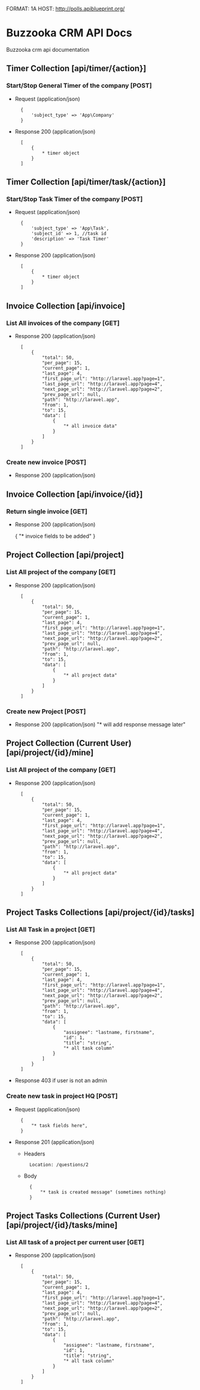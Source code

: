 FORMAT: 1A
HOST: http://polls.apiblueprint.org/

# Buzzooka CRM API Docs

Buzzooka crm api documentation

## Timer Collection [api/timer/{action}]

### Start/Stop General Timer of the company [POST]

+ Request (application/json)

        {
            'subject_type' => 'App\Company'
        }

+ Response 200 (application/json)

        [
            {
                * timer object
            }
        ]

## Timer Collection [api/timer/task/{action}]

### Start/Stop Task Timer of the company [POST]

+ Request (application/json)

        {
            'subject_type' => 'App\Task',
            'subject_id' => 1, //task id
            'description' => 'Task Timer'
        }

+ Response 200 (application/json)

        [
            {
                * timer object
            }
        ]

## Invoice Collection [api/invoice]

### List All invoices of the company [GET]

+ Response 200 (application/json)

        [
            {
                "total": 50,
                "per_page": 15,
                "current_page": 1,
                "last_page": 4,
                "first_page_url": "http://laravel.app?page=1",
                "last_page_url": "http://laravel.app?page=4",
                "next_page_url": "http://laravel.app?page=2",
                "prev_page_url": null,
                "path": "http://laravel.app",
                "from": 1,
                "to": 15,
                "data": [
                    {
                        "* all invoice data"
                    }
                ]
            }
        ]
        
### Create new invoice [POST]

+ Response 200 (application/json)

## Invoice Collection [api/invoice/{id}]

### Return single invoice [GET]

+ Response 200 (application/json)

    {
        "* invoice fields to be added"
    }
        

## Project Collection [api/project]

### List All project of the company [GET]

+ Response 200 (application/json)

        [
            {
                "total": 50,
                "per_page": 15,
                "current_page": 1,
                "last_page": 4,
                "first_page_url": "http://laravel.app?page=1",
                "last_page_url": "http://laravel.app?page=4",
                "next_page_url": "http://laravel.app?page=2",
                "prev_page_url": null,
                "path": "http://laravel.app",
                "from": 1,
                "to": 15,
                "data": [
                    {
                        "* all project data"
                    }
                ]
            }
        ]
        
### Create new Project [POST]

+ Response 200 (application/json)
        "* will add response message later"
        
## Project Collection (Current User) [api/project/{id}/mine]

### List All project of the company [GET]

+ Response 200 (application/json)

        [
            {
                "total": 50,
                "per_page": 15,
                "current_page": 1,
                "last_page": 4,
                "first_page_url": "http://laravel.app?page=1",
                "last_page_url": "http://laravel.app?page=4",
                "next_page_url": "http://laravel.app?page=2",
                "prev_page_url": null,
                "path": "http://laravel.app",
                "from": 1,
                "to": 15,
                "data": [
                    {
                        "* all project data"
                    }
                ]
            }
        ]
        
## Project Tasks Collections [api/project/{id}/tasks]

### List All Task in a project [GET]

+ Response 200 (application/json)

        [
            {
                "total": 50,
                "per_page": 15,
                "current_page": 1,
                "last_page": 4,
                "first_page_url": "http://laravel.app?page=1",
                "last_page_url": "http://laravel.app?page=4",
                "next_page_url": "http://laravel.app?page=2",
                "prev_page_url": null,
                "path": "http://laravel.app",
                "from": 1,
                "to": 15,
                "data": [
                    {
                        "assignee": "lastname, firstname",
                        "id": 1,
                        "title": "string",
                        "* all task column"
                    }
                ]
            }
        ]
        
+ Response 403
        if user is not an admin

### Create new task in project HQ [POST]

+ Request (application/json)

        {
            "* task fields here",
        }

+ Response 201 (application/json)

    + Headers

            Location: /questions/2

    + Body

            {
                "* task is created message" (sometimes nothing)
            }
            
## Project Tasks Collections (Current User) [api/project/{id}/tasks/mine]

### List All task of a project per current user [GET]

+ Response 200 (application/json)

        [
            {
                "total": 50,
                "per_page": 15,
                "current_page": 1,
                "last_page": 4,
                "first_page_url": "http://laravel.app?page=1",
                "last_page_url": "http://laravel.app?page=4",
                "next_page_url": "http://laravel.app?page=2",
                "prev_page_url": null,
                "path": "http://laravel.app",
                "from": 1,
                "to": 15,
                "data": [
                    {
                        "assignee": "lastname, firstname",
                        "id": 1,
                        "title": "string",
                        "* all task column"
                    }
                ]
            }
        ]

